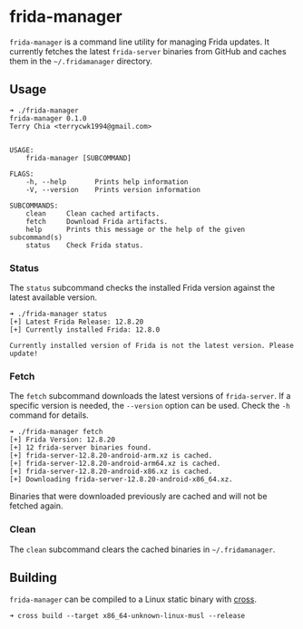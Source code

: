 # frida-manager

`frida-manager` is a command line utility for managing Frida updates. It
currently fetches the latest `frida-server` binaries from GitHub and caches
them in the `~/.fridamanager` directory.

## Usage

```
➜ ./frida-manager
frida-manager 0.1.0
Terry Chia <terrycwk1994@gmail.com>


USAGE:
    frida-manager [SUBCOMMAND]

FLAGS:
    -h, --help       Prints help information
    -V, --version    Prints version information

SUBCOMMANDS:
    clean     Clean cached artifacts.
    fetch     Download Frida artifacts.
    help      Prints this message or the help of the given subcommand(s)
    status    Check Frida status.
```

### Status

The `status` subcommand checks the installed Frida version against the latest
available version.

```
➜ ./frida-manager status
[+] Latest Frida Release: 12.8.20
[+] Currently installed Frida: 12.8.0

Currently installed version of Frida is not the latest version. Please update!
```

### Fetch

The `fetch` subcommand downloads the latest versions of `frida-server`.
If a specific version is needed, the `--version` option can be used. Check the
`-h` command for details.

```
➜ ./frida-manager fetch
[+] Frida Version: 12.8.20
[+] 12 frida-server binaries found.
[+] frida-server-12.8.20-android-arm.xz is cached.
[+] frida-server-12.8.20-android-arm64.xz is cached.
[+] frida-server-12.8.20-android-x86.xz is cached.
[+] Downloading frida-server-12.8.20-android-x86_64.xz.
```

Binaries that were downloaded previously are cached and will not be fetched
again.

### Clean

The `clean` subcommand clears the cached binaries in `~/.fridamanager`.

## Building

`frida-manager` can be compiled to a Linux static binary with
[cross][cross].

```
➜ cross build --target x86_64-unknown-linux-musl --release
```

[cross]: https://github.com/rust-embedded/cross
